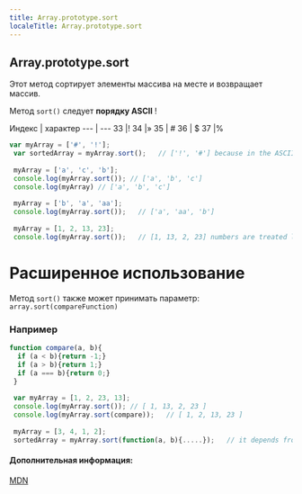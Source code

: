 ```yaml
---
title: Array.prototype.sort
localeTitle: Array.prototype.sort
---
```

## Array.prototype.sort

Этот метод сортирует элементы массива на месте и возвращает массив.

Метод `sort()` следует **порядку ASCII** !

Индекс | характер --- | --- 33 |! 34 |» 35 | # 36 | $ 37 |%

```js
var myArray = ['#', '!']; 
 var sortedArray = myArray.sort();   // ['!', '#'] because in the ASCII table "!" is before "#" 
 
 myArray = ['a', 'c', 'b']; 
 console.log(myArray.sort()); // ['a', 'b', 'c'] 
 console.log(myArray) // ['a', 'b', 'c'] 
 
 myArray = ['b', 'a', 'aa']; 
 console.log(myArray.sort());   // ['a', 'aa', 'b'] 
 
 myArray = [1, 2, 13, 23]; 
 console.log(myArray.sort());   // [1, 13, 2, 23] numbers are treated like strings! 
```

# Расширенное использование

Метод `sort()` также может принимать параметр: `array.sort(compareFunction)`

### Например

```js
function compare(a, b){ 
  if (a < b){return -1;} 
  if (a > b){return 1;} 
  if (a === b){return 0;} 
 } 
 
 var myArray = [1, 2, 23, 13]; 
 console.log(myArray.sort()); // [ 1, 13, 2, 23 ] 
 console.log(myArray.sort(compare));   // [ 1, 2, 13, 23 ] 
 
 myArray = [3, 4, 1, 2]; 
 sortedArray = myArray.sort(function(a, b){.....});   // it depends from the compareFunction 
```

#### Дополнительная информация:

[MDN](https://developer.mozilla.org/en-US/docs/Web/JavaScript/Reference/Global_Objects/Array/sort)